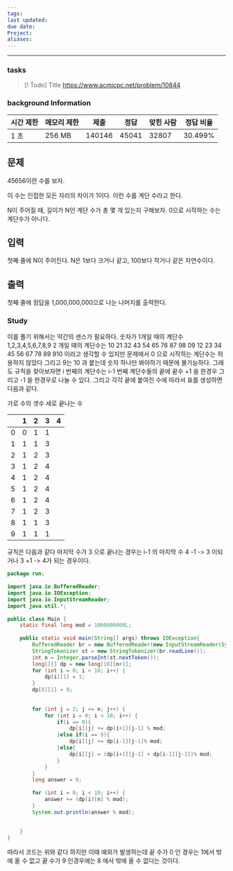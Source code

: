 ```yaml
---
tags: 
last updated: 
due date: 
Project: 
aliases:
---
```

--- 
### tasks

> [! Todo] Title
> https://www.acmicpc.net/problem/10844

### background Information

|시간 제한|메모리 제한|제출|정답|맞힌 사람|정답 비율|
|---|---|---|---|---|---|
|1 초|256 MB|140146|45041|32807|30.499%|

## 문제

45656이란 수를 보자.

이 수는 인접한 모든 자리의 차이가 1이다. 이런 수를 계단 수라고 한다.

N이 주어질 때, 길이가 N인 계단 수가 총 몇 개 있는지 구해보자. 0으로 시작하는 수는 계단수가 아니다.

## 입력

첫째 줄에 N이 주어진다. N은 1보다 크거나 같고, 100보다 작거나 같은 자연수이다.

## 출력

첫째 줄에 정답을 1,000,000,000으로 나눈 나머지를 출력한다.

### Study

이를 풀기 위해서는 약간의 센스가 필요하다.
숫자가 1개일 때의 계단수 1,2,3,4,5,6,7,8,9
2 개일 때의 계단수는 10 21 32 43 54 65 76 87 98 09     12 23 34 45 56 67 78 89 910
이라고 생각할 수 있지만 문제에서 0 으로 시작하는 계단수는 허용하지 않았다 그리고 9는 10 과 붙는데 숫자 하나만 봐야하기 때문에 불가능하다. 그래도 규칙을 찾아보자면 i 번째의 계단수는 i-1 번째 계단수들의 끝에 끝수 +1 을 한경우 그리고 -1 을 한경우로 나눌 수 있다. 
그리고 각각 끝에 붙여진 수에 따라서 표를 생성하면 다음과 같다.


가로 수의 갯수
세로 끝나는 수

|  | 1 | 2 | 3 | 4 |
| ---- | ---- | ---- | ---- | ---- |
| 0 | 0 | 1 | 1 |  |
| 1 | 1 | 1 | 3 |  |
| 2 | 1 | 2 | 3 |  |
| 3 | 1 | 2 | 4 |  |
| 4 | 1 | 2 | 4 |  |
| 5 | 1 | 2 | 4 |  |
| 6 | 1 | 2 | 4 |  |
| 7 | 1 | 2 | 3 |  |
| 8 | 1 | 1 | 3 |  |
| 9 | 1 | 1 | 1 |  |

규칙은 다음과 같다 마지막 수가 3 으로 끝나는 경우는 i-1 의 마지막 수 4 -1 -> 3 이되거나 3 +1 -> 4가 되는 경우이다.


~~~java
package run;  
  
import java.io.BufferedReader;  
import java.io.IOException;  
import java.io.InputStreamReader;  
import java.util.*;  
  
public class Main {  
    static final long mod = 1000000000L;  
  
    public static void main(String[] args) throws IOException{  
        BufferedReader br = new BufferedReader(new InputStreamReader(System.in));  
        StringTokenizer st = new StringTokenizer(br.readLine());  
        int n = Integer.parseInt(st.nextToken());  
        long[][] dp = new long[10][n+1];  
        for (int i = 0; i < 10; i++) {  
            dp[i][1] = 1;  
        }  
        dp[0][1] = 0;  
  
  
        for (int j = 2; j <= n; j++) {  
            for (int i = 0; i < 10; i++) {  
                if(i == 0){  
                    dp[i][j] += dp[i+1][j-1] % mod;  
                }else if(i == 9){  
                    dp[i][j] += dp[i-1][j-1]% mod;  
                }else{  
                    dp[i][j] = (dp[i+1][j-1] + dp[i-1][j-1])% mod;  
                }  
            }  
        }  
        long answer = 0;  
  
        for (int i = 0; i < 10; i++) {  
            answer += (dp[i][n] % mod);  
        }  
        System.out.println(answer % mod);  
  
  
    }  
}

~~~

따라서 코드는 위와 같다 하지만 이때 예외가 발생하는데 끝 수가 0 인 경우는 1에서 밖에 올 수 없고 
끝 수가 9 인경우에는 8 에서 밖에 올 수 없다는 것이다.